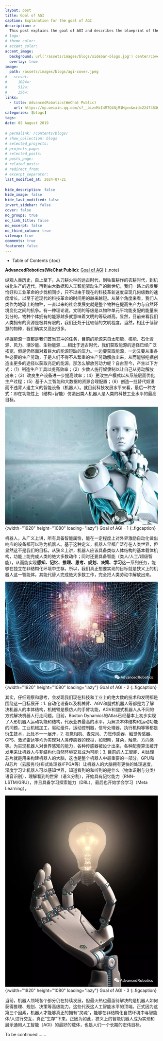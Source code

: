 ```yaml
---
layout: post
title: Goal of AGI
caption: Explanation for the goal of AGI
description: >
  This post explains the goal of AGI and describes the blueprint of the goal.
# logo:
# theme_color:
# accent_color:
accent_image:
  background: url('/assets/images/blogs/sidebar-blogs.jpg') center/cover
  overlay: true
image:
  path: /assets/images/blogs/agi-cover.jpeg
#   srcset:
#     1024w:
#     512w:
#     256w:
links:
  - title: AdvancedRobotics(WeChat Public)
    url: https://mp.weixin.qq.com/s?__biz=MzI4MTQ4NjM1Mg==&mid=2247483676&idx=1&sn=e5182b0a1f972f3b2b22d82a83f136f5&chksm=eba93463dcdebd7599fbc80d42d6eab79ace2063fc8ee53874f6161c19169cc13ab6544a0916&token=1977923450&lang=zh_CN#rd
categories: [blogs]
tags:
date: 02 August 2019

# permalink: /contents/blogs/
# show_collection: blogs
# selected_projects:
# projects_page:
# selected_posts:
# posts_page:
# related_posts:
# redirect_from:
# excerpt_separator:
last_modified_at: 2024-07-21

hide_description: false
hide_image: false
hide_last_modified: false
invert_sidebar: false
cover: false
no_groups: true
no_link_title: false
no_excerpt: false
no_third_column: true
sitemap: true
comments: true
featured: false
---
```


- Table of Contents
{:toc}

**AdvancedRobotics(WeChat Public):** [Goal of AGI](https://mp.weixin.qq.com/s?__biz=MzI4MTQ4NjM1Mg==&mid=2247483676&idx=1&sn=e5182b0a1f972f3b2b22d82a83f136f5&chksm=eba93463dcdebd7599fbc80d42d6eab79ace2063fc8ee53874f6161c19169cc13ab6544a0916&token=1977923450&lang=zh_CN#rd)
{:.note}

纵观人类历史，自上至下，从刀耕火种的远古时代，到牲畜耕作的农耕时代，到机械化生产的近代，再到由大数据和人工智能驱动生产的新世纪，我们一路上的发展恰好和工业革命的步伐相同步，只不过由于现在的科技革新速度呈现几何级数的速度增长，以至于近现代的科技革命的时间用的越来越短。从某个角度来看，我们人类作为地球上的物种，一直以来的社会发展史就是整个物种在提高生产力与自然环境变化之间的抗争。有一种理论说，文明的等级是以物种单元平均能支配的能量来划分的，物种个体拥有的能源越多就意味着文明的等级越高。显然，目前来看我们人类拥有的资源是极其有限的，我们还处于比较低的文明程度。当然，相比于低智慧的物种，我们确实又高出很多。

挖掘能源一直都是我们首当其冲的任务，目前的能源来自太阳能、核能、石化资源、风力、潮汐能、生物能源......相比于远古时代，我们获取能源的途径已经广泛拓宽，但是仍然面对着巨大的能源短缺的压力。一边要获取能源，一边又要从事各种必要的生产劳动，于是人们不得不从繁重的生产劳动解放出来，从而能够挖掘创造出更多的途径以获取充足的能源。那怎么解放劳动力呢？自古至今，产生以下方式：（1）制造生产工具以提高效率；（2）少数人施行奴隶制以让自己从劳动解放出来；（3）改良生产设备进一步提高效率；（4）更改生产模式以从系统层面优化生产过程；（5）基于人工智能和大数据的资源合理配置；（6）创造一批替代奴隶而不违背人道主义的智能设备（机器人）。就目前科技发展水平来看，最后一种方式：即在功能性上（结构+智能）仿造出类人机器人是人类的科技工业水平的最高目标。

![AGI Goal 1](/assets/images/blogs/agi-goal-1.jpeg){:width="1920" height="1080" loading="lazy"}
Goal of AGI - 1
{:.figcaption}

机器人，从广义上讲，所有具备智能属性，能在一定程度上对外界激励自动化做出响应的设备都可以称为机器人。基于这种定义，机器人早都广泛存在人类世界，但显然这不是我们的目标。从狭义上讲，机器人应该具备类似人体结构的基本载体机构，功能上能完成人类的绝大多数动作；同时还要具备智能（类人/人工/超级智能），从而能实现**感知、记忆、推理、思考、规划、决策、学习**这一系列任务，能够在独立在非结构化环境中生存。所以，我们真正想要实现的目标就是狭义上的机器人这一智能体，其能代替人完成绝大多数工作，完全把人类劳动中解放出来。

![AGI Goal 2](/assets/images/blogs/agi-goal-2.jpeg){:width="1920" height="1080" loading="lazy"}
Goal of AGI - 2
{:.figcaption}

其实，仔细观察和思考，会发现我们现在科技和工业上的绝大数的技术和发明都是围绕这一目标展开：1. 自动化设备以及机械臂、AGV和腿式机器人等都是为了解决机器人的本体结构，机械臂是模仿人的手臂功能，AGV和腿式机器人从不同的方式解决机器人行走问题。目前，Boston Dynamics的Atlas已经基本上初步实现了人形机器人运动功能和结构，代表业界最高的水平。为解决本体结构和运动功能的问题，工业机械加工，驱动组件，运动控制器，信号处理器，执行机构等等都是衍生技术，此处不一一展开，2. 视觉相机、麦克风、力觉传感器、触觉传感器、GPS、激光雷达等均为实现对人类传感器的模拟，如眼睛，耳朵，触觉，方向感等。为实现机器人对世界感知的能力，各种传感器被设计出来，各种配套算法被开发用来让机器人与非结构化自然环境交互成为可能；3. 目前的人工智能、AI处理芯片就是用来构建机器人的大脑，这也是整个机器人中最重要的一部分。GPU和AI芯片（云服务/分布式处理器/FPGA等）让机器人的大脑拥有更快的处理速度，深度学习让机器人可以感知世界，知道看到的和听到的是什么（物体识别与分类/语音识别），理解看到的世界（语义分割），开始具有记忆能力（RNN-LSTM/GRU），并且具备学习探索能力（DRL），最后也开始学会学习（Meta Learning）。

![AGI Goal 3](/assets/images/blogs/agi-goal-3.jpeg){:width="1920" height="1080" loading="lazy"}
Goal of AGI - 3
{:.figcaption}

当前，机器人领域各个部分仍在持续发展，但最火热也最亟待解决的是机器人如何获得推理、规划、决策等高级能力，这些代表这人工智能水平的顶端。正式因为这第三个因素，机器人才能够真正的拥有“灵魂”，能够在非结构化自然环境中与智能体/人进行交互，真正“生存”下来。正因为如此，狭义上的智能机器人成为实现和展示通用人工智能（AGI）的最好的载体，也是人们一个长期的宏伟目标。

To be continued ......
